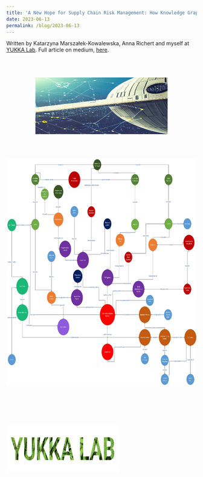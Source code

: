 ```yaml
---
title: 'A New Hope for Supply Chain Risk Management: How Knowledge Graphs can help you avoid building the next Death Star 🌌'
date: 2023-06-13
permalink: /blog/2023-06-13
---
```


Written by Katarzyna Marszałek-Kowalewska, Anna Richert and myself at [YUKKA Lab](https://www.yukkalab.com/). Full article on medium, [here](https://medium.com/@k.marszalek.kowalewska/a-new-hope-for-supply-chain-risk-management-how-knowledge-graphs-can-help-you-avoid-building-the-b250bf9366d7).
<br/><br/>
<br/><br/>
<center><img src="/images/blog/star_wars/sw_blog_1.png" width="350" height="150" /></center>




<br/><br/>                       
<center><img src="/images/blog/star_wars/sw_blog_2.png" width="1200" height="600" /></center>
<br/><br/>
<br/><br/>           
<br/><br/>
<img src="/images/profile/yukka_logo.png" width="300" height="125" />